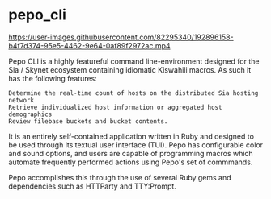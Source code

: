 # pepo_cli

https://user-images.githubusercontent.com/82295340/192896158-b4f7d374-95e5-4462-9e64-0af89f2972ac.mp4

Pepo CLI is a highly featureful command line-environment designed for the Sia / Skynet ecosystem containing idiomatic Kiswahili macros. As such it has the following features:

    Determine the real-time count of hosts on the distributed Sia hosting network
    Retrieve individualized host information or aggregated host demographics
    Review filebase buckets and bucket contents.

It is an entirely self-contained application written in Ruby and designed to be used through its textual user interface (TUI). Pepo has configurable color and sound options, and users are capable of programming macros which automate frequently performed actions using Pepo's set of commmands.

Pepo accomplishes this through the use of several Ruby gems and dependencies such as HTTParty and TTY:Prompt.